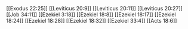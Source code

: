[[Exodus 22:25]]
[[Leviticus 20:9]]
[[Leviticus 20:11]]
[[Leviticus 20:27]]
[[Job 34:11]]
[[Ezekiel 3:18]]
[[Ezekiel 18:8]]
[[Ezekiel 18:17]]
[[Ezekiel 18:24]]
[[Ezekiel 18:28]]
[[Ezekiel 18:32]]
[[Ezekiel 33:4]]
[[Acts 18:6]]
